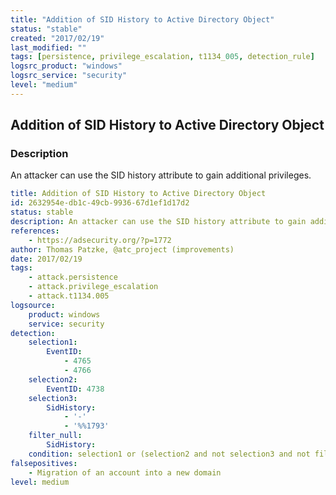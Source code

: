 ```yaml
---
title: "Addition of SID History to Active Directory Object"
status: "stable"
created: "2017/02/19"
last_modified: ""
tags: [persistence, privilege_escalation, t1134_005, detection_rule]
logsrc_product: "windows"
logsrc_service: "security"
level: "medium"
---
```


## Addition of SID History to Active Directory Object

### Description

An attacker can use the SID history attribute to gain additional privileges.

```yml
title: Addition of SID History to Active Directory Object
id: 2632954e-db1c-49cb-9936-67d1ef1d17d2
status: stable
description: An attacker can use the SID history attribute to gain additional privileges.
references:
    - https://adsecurity.org/?p=1772
author: Thomas Patzke, @atc_project (improvements)
date: 2017/02/19
tags:
    - attack.persistence
    - attack.privilege_escalation
    - attack.t1134.005
logsource:
    product: windows
    service: security
detection:
    selection1:
        EventID:
            - 4765
            - 4766
    selection2:
        EventID: 4738
    selection3:
        SidHistory:
            - '-'
            - '%%1793'
    filter_null:
        SidHistory:
    condition: selection1 or (selection2 and not selection3 and not filter_null)
falsepositives:
    - Migration of an account into a new domain
level: medium

```

